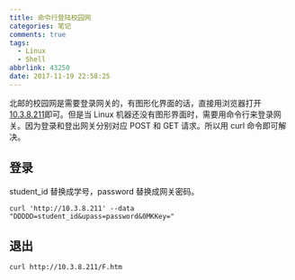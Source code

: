 ```yaml
---
title: 命令行登陆校园网
categories: 笔记
comments: true
tags:
  - Linux
  - Shell
abbrlink: 43250
date: 2017-11-19 22:58:25
---
```


北邮的校园网是需要登录网关的，有图形化界面的话，直接用浏览器打开[10.3.8.211](http://10.3.8.211/)即可。但是当 Linux 机器还没有图形界面时，需要用命令行来登录网关。因为登录和登出网关分别对应 POST 和 GET 请求。所以用 curl 命令即可解决。

<!--more-->

## 登录

student_id 替换成学号，password 替换成网关密码。

```shell
curl 'http://10.3.8.211' --data "DDDDD=student_id&upass=password&0MKKey="
```

## 退出

```shell
curl http://10.3.8.211/F.htm
```